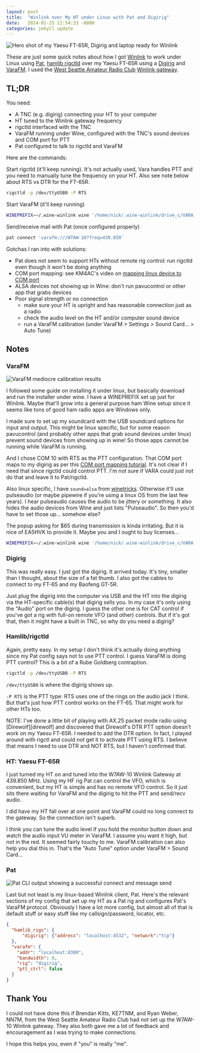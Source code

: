 ```yaml
---
layout: post
title:  "Winlink over My HT under Linux with Pat and Digirig"
date:   2024-01-25 11:54:33 -0800
categories: jekyll update
---
```


![Hero shot of my Yaesu FT-65R, Digirig and laptop ready for Winlink]({{site.baseurl}}/assets/images/ft65_digirig.png)

These are just some quick notes about how I got [Winlink][winlink] to work
under Linux using [Pat][pat], [hamlib rigctld][rigctld] over my Yaesu FT-65R
using a [Digirig][digirig] and [VaraFM][varafm]. I used the
[West Seattle Amateur Radio Club][wsarc]
[Winlink gateway][wsarc_winlinkgateway].

## TL;DR

You need:
 * A TNC (e.g. digirig) connecting your HT to your computer
 * HT tuned to the Winlink gateway frequency
 * rigctld interfaced with the TNC
 * VaraFM running under Wine, configured with the TNC's sound devices and COM
   port for PTT
 * Pat configured to talk to rigctld and VaraFM

Here are the commands:

Start rigctld (it'll keep running). It's not actually used, Vara handles PTT
and you need to manually tune the frequency on your HT. Also see note below
about RTS vs DTR for the FT-65R.

```bash
rigctld -p /dev/ttyUSB0 -P RTS
```

Start VaraFM (it'll keep running)

```bash
WINEPREFIX=~/.wine-winlink wine '/home/nick/.wine-winlink/drive_c/VARA FM/VARAFM.exe'
```

Send/receive mail with Pat (once configured properly)

```bash
pat connect 'varafm:///W7AW-10?freq=439.850'
```

Gotchas I ran into with solutions:
 * Pat does not seem to support HTs without remote rig control: run rigctld
   even though it won't be doing anything
 * COM port mapping: see KM4AC's video on
   [mapping linux device to COM port][km4ac_comport]
 * ALSA devices not showing up in Wine: don't run pavucontrol or other app that
   grabs devices
 * Poor signal strength or no connection
   * make sure your HT is upright and has reasonable connection just as a radio
   * check the audio level on the HT and/or computer sound device
   * run a VaraFM calibration (under VaraFM > Settings > Sound Card... > Auto
     Tune)

## Notes

### VaraFM

![VaraFM mediocre calibration results]({{site.baseurl}}/assets/images/varafm_calibration.png)

I followed some guide on installing it under linux, but basically download and
run the installer under wine. I have a WINEPREFIX set up just for Winlink.
Maybe that'll grow into a general purpose ham Wine setup since it seems like
tons of good ham radio apps
are Windows only.

I made sure to set up my soundcard with the USB soundcard options for input and
output. This might be linux specific, but for some reason pavucontrol (and
probably other apps that grab sound devices under linux) prevent sound devices
from showing up in wine! So those apps cannot be running while VaraFM is
running.

And I chose COM 10 with RTS as the PTT configuration. That COM port maps to my
digirig as per this [COM port mapping tutorial][km4ac_comport]. It's not clear
if I need that since rigctld could control PTT. I'm not sure if VARA could just
not do that and leave it to Pat/rigctld.

Also linux specific, I have `sound=alsa` from [winetricks][winetricks_alsa].
Otherwise it'll use pulseaudio (or maybe pipewire if you're using a linux OS
from the last few years). I hear pulseaudio causes the audio to be jittery or
something. It also hides the audio devices from Wine and just lists
"Pulseaudio". So then you'd have to set those up...  somehow else?

The popup asking for $65 during transmission is kinda irritating. But it is
nice of EA5HVK to provide it. Maybe you and I ought to buy licenses...

```bash
WINEPREFIX=~/.wine-winlink wine '/home/nick/.wine-winlink/drive_c/VARA FM/VARAFM.exe'
```

### Digirig

This was really easy. I just got the digirig. It arrived today. It's tiny,
smaller than I thought, about the size of a fat thumb. I also got the cables to
connect to my FT-65 and my Baofeng GT-5R.

Just plug the digirig into the computer via USB and the HT into the digirig via
the HT-specific cable(s) that digirig sells you. In my case it's only using the
"Audio" port on the digirig. I guess the other one is for CAT control if you've
got a rig with full-on remote VFO (and other) controls. But if it's got that,
then it might have a built in TNC, so why do you need a digirig?

### Hamlib/rigctld

Again, pretty easy. In my setup I don't think it's actually doing anything
since my Pat config says not to use PTT control. I guess VaraFM is doing PTT
control? This is a bit of a Rube Goldberg contraption.

```bash
rigctld -p /dev/ttyUSB0 -P RTS

```

`/dev/ttyUSB0` is where the digirig shows up.

`-P RTS` is the PTT type: RTS uses one of the rings on the audio jack I think.
But that's just how PTT control works on the FT-65. That might work for other
HTs too.

NOTE: I've done a little bit of playing with AX.25 packet mode radio using
[Direwolf][direwolf] and discovered that Direwolf's DTR PTT option doesn't work
on my Yaesu FT-65R. I needed to add the DTR option. In fact, I played around
with rigctl and could not get it to activate PTT using RTS. I believe that
means I need to use DTR and NOT RTS, but I haven't confirmed that.

### HT: Yaesu FT-65R

I just turned my HT on and tuned into the W7AW-10 Winlink Gateway at 439.850
MHz. Using my HF rig Pat can control the VFO, which is convenient, but my HT is
simple and has no remote VFO control. So it just sits there waiting for VaraFM
and the digirig to hit the PTT and send/recv audio.

I did have my HT fall over at one point and VaraFM could no long connect to the
gateway. So the connection isn't superb.

I think you can tune the audio level if you hold the monitor button down and
watch the audio input VU meter in VaraFM. I assume you want it high, but not in
the red. It seemed fairly touchy to me. VaraFM calibration can also help you
dial this in. That's the "Auto Tune" option under VaraFM > Sound Card...


### Pat

![Pat CLI output showing a successful connect and message send]({{site.baseurl}}/assets/images/pat_connect.png)

Last but not least is my linux-based Winlink client, Pat. Here's the relevant
sections of my config that set up my HT as a Pat rig and configures Pat's
VaraFM protocol.  Obviously I have a lot more config, but almost all of that is
default stuff or easy stuff like my callsign/password, locator, etc.

```json
{
  "hamlib_rigs": {
      "digirig": {"address": "localhost:4532", "network":"tcp"}
  },
  "varafm": {
    "addr": "localhost:8300",
    "bandwidth": 0,
    "rig": "digirig",
    "ptt_ctrl": false
  }
}
```

## Thank You

I could not have done this if Brendan Kitts, KE7TNM, and Ryan Weber, NN7M, from
the West Seattle Amateur Radio Club had not set up the W7AW-10 Winlink gateway.
They also both gave me a lot of feedback and encouragement as I was trying to
make connections.

I hope this helps you, even if "you" is really "me".

[winlink]: <https://winlink.org/> "Winlink provides an email gateway for amateur radio signals"
[pat]: <https://getpat.io/> "Pat is a Winlink client for linux"
[digirig]: <https://digirig.net/> "Digirig is a USB soundcard to connect radios without a built in TNC to a computer"
[varafm]: <https://winlink.org/tags/varafm> "VaraFM is a protocol for sending data over RF and the associated app to transcode from data into audio signals (aka modem) over RF"
[rigctld]: <https://hamlib.sourceforge.net/html/rigctld.1.html> "Hamlib rigctld is a linux app that can control radio rigs and provide access to other apps"
[wsarc]: <https://w7aw.org"> "West Seattle Amateur Radio Club"
[wsarc_winlinkgateway]: <http://www.appliedaisystems.com/w7aw_monitor.html> "WSARC Winlink gateway monitoring page"
[km4ac_comport]: <https://www.youtube.com/watch?v=iYYRTu6myRc> "KM4AC shows setting up a COM port to linux device mapping for Wine"
[winetricks_alsa]: <https://askubuntu.com/questions/77210/how-to-change-the-default-audio-in-wine-to-alsa-only> "Info on using winetricks to configure the audio source"
